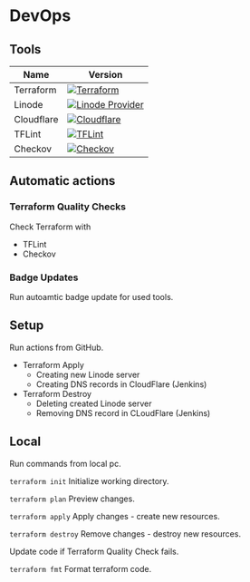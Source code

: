 # DevOps

## Tools
| Name       | Version                                                                                                                                                                     |
|------------|-----------------------------------------------------------------------------------------------------------------------------------------------------------------------------|
| Terraform  | [![Terraform](https://img.shields.io/badge/Terraform-1.12.2-623CE4?logo=terraform)](https://www.terraform.io/)                                                              |
| Linode     | [![Linode Provider](https://img.shields.io/badge/Linode%20Provider-3.5.0-00ADEF?logo=akamai&logoColor=white)](https://registry.terraform.io/providers/linode/linode/latest) |
| Cloudflare | [![Cloudflare](https://img.shields.io/badge/Cloudflare%20Provider-5.11.0-F38020?logo=cloudflare)](https://registry.terraform.io/providers/cloudflare/cloudflare/latest)     |
| TFLint     | [![TFLint](https://img.shields.io/badge/TFLint--4F5D95?logo=terraform&logoColor=white)](https://github.com/terraform-linters/tflint)                                  |
| Checkov    | [![Checkov](https://img.shields.io/badge/Checkov-3.2.488-0C0C0C?logo=bridgecrew&logoColor=white)](https://www.checkov.io/)                                                  |

## Automatic actions
### Terraform Quality Checks
Check Terraform with
- TFLint
- Checkov

### Badge Updates
Run autoamtic badge update for used tools.

## Setup
Run actions from GitHub.
- Terraform Apply
  - Creating new Linode server
  - Creating DNS records in CloudFlare (Jenkins)
- Terraform Destroy
  - Deleting created Linode server
  - Removing DNS record in CLoudFlare (Jenkins)
 
## Local

Run commands from local pc.

`terraform init` Initialize working directory.

`terraform plan` Preview changes.

`terraform apply` Apply changes - create new resources.

`terraform destroy` Remove changes - destroy new resources.

Update code if Terraform Quality Check fails.

`terraform fmt` Format terraform code.
